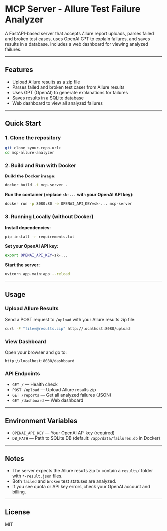 # MCP Server - Allure Test Failure Analyzer

A FastAPI-based server that accepts Allure report uploads, parses failed and broken test cases, uses OpenAI GPT to explain failures, and saves results in a database. Includes a web dashboard for viewing analyzed failures.

---

## Features
- Upload Allure results as a zip file
- Parses failed and broken test cases from Allure results
- Uses GPT (OpenAI) to generate explanations for failures
- Saves results in a SQLite database
- Web dashboard to view all analyzed failures

---

## Quick Start

### 1. Clone the repository
```sh
git clone <your-repo-url>
cd mcp-allure-analyzer
```

### 2. Build and Run with Docker

**Build the Docker image:**
```sh
docker build -t mcp-server .
```

**Run the container (replace `sk-...` with your OpenAI API key):**
```sh
docker run -p 8080:80 -e OPENAI_API_KEY=sk-... mcp-server
```

### 3. Running Locally (without Docker)

**Install dependencies:**
```sh
pip install -r requirements.txt
```

**Set your OpenAI API key:**
```sh
export OPENAI_API_KEY=sk-...
```

**Start the server:**
```sh
uvicorn app.main:app --reload
```

---

## Usage

### Upload Allure Results
Send a POST request to `/upload` with your Allure results zip file:
```sh
curl -F "file=@results.zip" http://localhost:8080/upload
```

### View Dashboard
Open your browser and go to:
```
http://localhost:8080/dashboard
```

### API Endpoints
- `GET /` — Health check
- `POST /upload` — Upload Allure results zip
- `GET /reports` — Get all analyzed failures (JSON)
- `GET /dashboard` — Web dashboard

---

## Environment Variables
- `OPENAI_API_KEY` — Your OpenAI API key (required)
- `DB_PATH` — Path to SQLite DB (default: `/app/data/failures.db` in Docker)

---

## Notes
- The server expects the Allure results zip to contain a `results/` folder with `*-result.json` files.
- Both `failed` and `broken` test statuses are analyzed.
- If you see quota or API key errors, check your OpenAI account and billing.

---

## License
MIT
